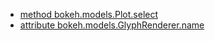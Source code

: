 - [method bokeh.models.Plot.select](https://docs.bokeh.org/en/latest/docs/reference/models/plots.html#bokeh.models.Plot.select)
- [attribute bokeh.models.GlyphRenderer.name](https://docs.bokeh.org/en/latest/docs/reference/models/renderers.html#bokeh.models.GlyphRenderer.name)